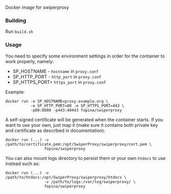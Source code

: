 Docker image for swiperproxy

### Building

Run `build.sh`

### Usage

You need to specify some environment settings in order for the container to work properly, namely:

* SP_HOSTNAME - `hostname` in `proxy.conf`
* SP_HTTP_PORT - `http_port` in `proxy.conf`
* SP_HTTPS_PORT= `https_port` in `proxy.conf`

Example:

```
docker run -e SP_HOSTNAME=proxy.example.org \
		   -e SP_HTTP_PORT=80 -e SP_HTTPS_PORT=443 \
		   -p80:8080 -p443:40443 fopina/swiperproxy
```

A self-signed certificate will be generated when the container starts. If you want to use your own, just map it (make sure it contains both private key and certificate as described in documentation):

```
docker run (...) -v /path/to/certificate.pem:/opt/SwiperProxy/swiperproxy/cert.pem \
				 fopina/swiperproxy
```

You can also mount logs directory to persist them or your own `htdocs` to use instead such as:

```
docker run (...) -v /path/to/htdocs:/opt/SwiperProxy/swiperproxy/htdocs \
				 -v /path/to/logs:/var/log/swiperproxy/ \
				 fopina/swiperproxy
```